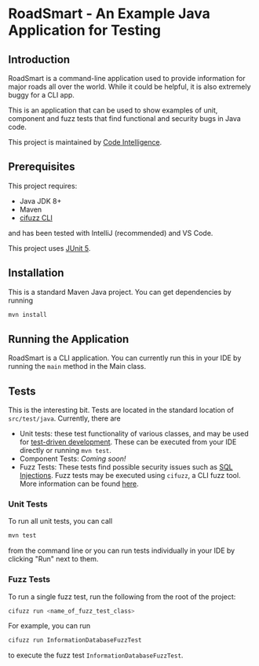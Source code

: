 # RoadSmart - An Example Java Application for Testing

## Introduction

RoadSmart is a command-line application used to provide information for major roads all over the world. While it could be helpful, it is also extremely buggy for a CLI app.

This is an application that can be used to show examples of unit, component and fuzz tests that find functional and security bugs in Java code.

This project is maintained by [Code Intelligence](https://code-intelligence).

## Prerequisites

This project requires:

- Java JDK 8+
- Maven
- [cifuzz CLI](https://github.com/CodeIntelligenceTesting/cifuzz#installation)

and has been tested with IntelliJ (recommended) and VS Code.

This project uses [JUnit 5](https://junit.org).

## Installation

This is a standard Maven Java project. You can get dependencies by running

```bash
mvn install
```

## Running the Application

RoadSmart is a CLI application. You can currently run this in your IDE by running the `main` method in the Main class.

## Tests

This is the interesting bit. Tests are located in the standard location of `src/test/java`. Currently, there are

- Unit tests: these test functionality of various classes, and may be used for [test-driven development](https://en.wikipedia.org/wiki/Test-driven_development). These can be executed from your IDE directly or running `mvn test`.
- Component Tests: _Coming soon!_
- Fuzz Tests: These tests find possible security issues such as [SQL Injections](https://www.code-intelligence.com/blog/sql-injections). Fuzz tests may be executed using `cifuzz`, a CLI fuzz tool. More information can be found [here](https://github.com/CodeIntelligenceTesting/cifuzz).

### Unit Tests

To run all unit tests, you can call
```bash
mvn test
```
from the command line or you can run tests individually in your IDE by clicking "Run" next to them.

### Fuzz Tests

To run a single fuzz test, run the following from the root of the project:

```bash
cifuzz run <name_of_fuzz_test_class>
```

For example, you can run
```bash
cifuzz run InformationDatabaseFuzzTest
```

to execute the fuzz test `InformationDatabaseFuzzTest`.